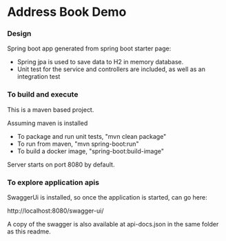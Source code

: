 # Address Book Demo

### Design
Spring boot app generated from spring boot starter page:

* Spring jpa is used to save data to H2 in memory database.
* Unit test for the service and controllers are included, as well as an integration test

### To build and execute
This is a maven based project.

Assuming maven is installed

* To package and run unit tests, "mvn clean package"
* To run from maven, "mvn spring-boot:run"
* To build a docker image, "spring-boot:build-image"

Server starts on port 8080 by default.

### To explore application apis

SwaggerUi is installed, so once the application is started, can go here:

http://localhost:8080/swagger-ui/

A copy of the swagger is also available at api-docs.json in the same folder as this readme.

